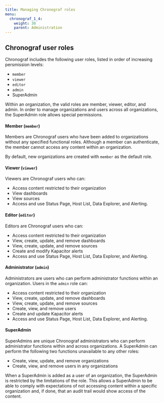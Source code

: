 ```yaml
---
title: Managing Chronograf roles
menu:
  chronograf_1_4:
    weight: 30
    parent: Administration
---
```



## Chronograf user roles

Chronograf includes the following user roles, listed in order of increasing persmission levels:

* `member`
* `viewer`
* `editor`
* `admin`
* SuperAdmin

Within an organization, the valid roles are member, viewer, editor, and admin. In order to manage organizations and users across all organizations, the SuperAdmin role allows special permissions.

#### Member (`member`)

Members are Chronograf users who have been added to organizations without any specified functional roles. Although a member can authenticate, the member cannot access any content within an organization.

By default, new organizations are created with `member` as the default role.


#### Viewer (`viewer`)

Viewers are Chronograf users who can:

* Access content restricted to their organization
* View dashboards
* View sources
* Access and use Status Page, Host List, Data Explorer, and Alerting.

#### Editor (`editor`)

Editors are Chronograf users who can:

* Access content restricted to their organization
* View, create, update, and remove dashboards
* View, create, update, and remove sources
* Create and modify Kapacitor alerts
* Access and use Status Page, Host List, Data Explorer, and Alerting.

#### Administrator (`admin`)

Administrators are users who can perform administrator functions within an organization. Users in the `admin` role can:

* Access content restricted to their organization
* View, create, update, and remove dashboards
* View, create, update, and remove sources
* Create, view, and remove users
* Create and update Kapacitor alerts
* Access and use Status Page, Host List, Data Explorer, and Alerting.

####  SuperAdmin

SuperAdmins are unique Chronograf administrators who can perform administrator functions within and across organizations. A SuperAdmin can perform the following two functions unavailable to any other roles:

* Create, view, update, and remove organizations
* Create, view, and remove users in any organizations

When a SuperAdmin is added as a user of an organization, the SuperAdmin is restricted by the limitations of the role. This allows a SuperAdmin to be able to comply with expectations of not accessing content within a specific organization and, if done, that an audit trail would show access of the content.
